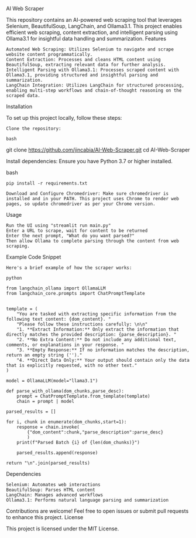 AI Web Scraper

This repository contains an AI-powered web scraping tool that leverages Selenium, BeautifulSoup, LangChain, and Ollama3.1. This project enables efficient web scraping, content extraction, and intelligent parsing using Ollama3.1 for insightful data handling and summarization.
Features

    Automated Web Scraping: Utilizes Selenium to navigate and scrape website content programmatically.
    Content Extraction: Processes and cleans HTML content using BeautifulSoup, extracting relevant data for further analysis.
    Intelligent Parsing with Ollama3.1: Processes scraped content with Ollama3.1, providing structured and insightful parsing and summarization.
    LangChain Integration: Utilizes LangChain for structured processing, enabling multi-step workflows and chain-of-thought reasoning on the scraped data.

Installation

To set up this project locally, follow these steps:

    Clone the repository:

    bash

git clone https://github.com/jincabia/AI-Web-Scraper.git
cd AI-Web-Scraper

Install dependencies: Ensure you have Python 3.7 or higher installed.

bash

    pip install -r requirements.txt

    Download and Configure Chromedriver: Make sure chromedriver is installed and in your PATH. This project uses Chrome to render web pages, so update chromedriver as per your Chrome version.

Usage

    Run the UI using "streamlit run main.py"
    Enter a URL to scrape, wait for content to be returned
    Enter the next prompt, "What do you want parsed?"
    Then allow Ollama to complete parsing through the content from web scraping.
    

    
    
Example Code Snippet

    Here's a brief example of how the scraper works:
    
    python
    
    from langchain_ollama import OllamaLLM
    from langchain_core.prompts import ChatPromptTemplate
    
    
    template = (
        "You are tasked with extracting specific information from the following text content: {dom_content}. "
        "Please follow these instructions carefully: \n\n"
        "1. **Extract Information:** Only extract the information that directly matches the provided description: {parse_description}. "
        "2. **No Extra Content:** Do not include any additional text, comments, or explanations in your response. "
        "3. **Empty Response:** If no information matches the description, return an empty string ('')."
        "4. **Direct Data Only:** Your output should contain only the data that is explicitly requested, with no other text."
    )

    model = OllamaLLM(model="llama3.1")
    
    def parse_with_ollama(dom_chunks,parse_desc):
        prompt = ChatPromptTemplate.from_template(template)
        chain = prompt | model 

    parsed_results = []

    for i, chunk in enumerate(dom_chunks,start=1):
        response = chain.invoke(
            {"dom_content":chunk,"parse_description":parse_desc}
            )
        print(f"Parsed Batch {i} of {len(dom_chunks)}")

        parsed_results.append(response)

    return "\n".join(parsed_results)
 

Dependencies

    Selenium: Automates web interactions
    BeautifulSoup: Parses HTML content
    LangChain: Manages advanced workflows
    Ollama3.1: Performs natural language parsing and summarization



Contributions are welcome! Feel free to open issues or submit pull requests to enhance this project.
License

This project is licensed under the MIT License.
